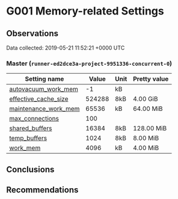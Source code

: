 # G001 Memory-related Settings #

## Observations ##
Data collected: 2019-05-21 11:52:21 +0000 UTC  



### Master (`runner-ed2dce3a-project-9951336-concurrent-0`) ###

| Setting name | Value | Unit | Pretty value |
|-------------|-------|------|--------------|
| [autovacuum_work_mem](https://postgresqlco.nf/en/doc/param/autovacuum_work_mem) | -1| kB |  |
| [effective_cache_size](https://postgresqlco.nf/en/doc/param/effective_cache_size) | 524288| 8kB | 4.00 GiB |
| [maintenance_work_mem](https://postgresqlco.nf/en/doc/param/maintenance_work_mem) | 65536| kB | 64.00 MiB |
| [max_connections](https://postgresqlco.nf/en/doc/param/max_connections) | 100| <no value> |  |
| [shared_buffers](https://postgresqlco.nf/en/doc/param/shared_buffers) | 16384| 8kB | 128.00 MiB |
| [temp_buffers](https://postgresqlco.nf/en/doc/param/temp_buffers) | 1024| 8kB | 8.00 MiB |
| [work_mem](https://postgresqlco.nf/en/doc/param/work_mem) | 4096| kB | 4.00 MiB |






## Conclusions ##


## Recommendations ##

